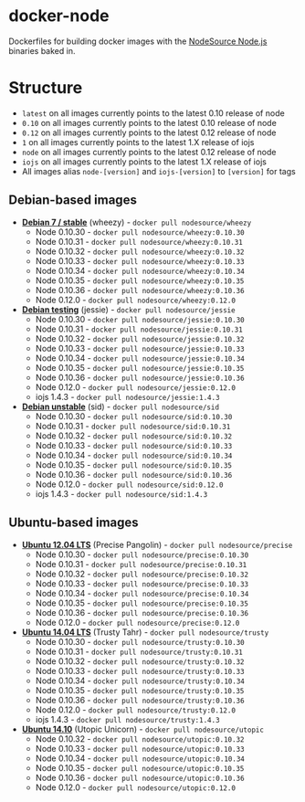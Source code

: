 # docker-node

Dockerfiles for building docker images with the [NodeSource Node.js](https://github.com/nodesource/distributions) binaries baked in.

# Structure

* `latest` on all images currently points to the latest 0.10 release of node
* `0.10` on all images currently points to the latest 0.10 release of node
* `0.12` on all images currently points to the latest 0.12 release of node
* `1` on all images currently points to the latest 1.X release of iojs
* `node` on all images currently points to the latest 0.12 release of node
* `iojs` on all images currently points to the latest 1.X release of iojs
* All images alias `node-[version]` and `iojs-[version]` to `[version]` for tags

## Debian-based images

* [**Debian 7 / stable**](https://registry.hub.docker.com/u/nodesource/wheezy/) (wheezy) - `docker pull nodesource/wheezy`
  * Node 0.10.30 - `docker pull nodesource/wheezy:0.10.30`
  * Node 0.10.31 - `docker pull nodesource/wheezy:0.10.31`
  * Node 0.10.32 - `docker pull nodesource/wheezy:0.10.32`
  * Node 0.10.33 - `docker pull nodesource/wheezy:0.10.33`
  * Node 0.10.34 - `docker pull nodesource/wheezy:0.10.34`
  * Node 0.10.35 - `docker pull nodesource/wheezy:0.10.35`
  * Node 0.10.36 - `docker pull nodesource/wheezy:0.10.36`
  * Node 0.12.0  - `docker pull nodesource/wheezy:0.12.0`
* [**Debian testing**](https://registry.hub.docker.com/u/nodesource/jessie/) (jessie) - `docker pull nodesource/jessie`
  * Node 0.10.30 - `docker pull nodesource/jessie:0.10.30`
  * Node 0.10.31 - `docker pull nodesource/jessie:0.10.31`
  * Node 0.10.32 - `docker pull nodesource/jessie:0.10.32`
  * Node 0.10.33 - `docker pull nodesource/jessie:0.10.33`
  * Node 0.10.34 - `docker pull nodesource/jessie:0.10.34`
  * Node 0.10.35 - `docker pull nodesource/jessie:0.10.35`
  * Node 0.10.36 - `docker pull nodesource/jessie:0.10.36`
  * Node 0.12.0  - `docker pull nodesource/jessie:0.12.0`
  * iojs 1.4.3   - `docker pull nodesource/jessie:1.4.3`
* [**Debian unstable**](https://registry.hub.docker.com/u/nodesource/sid/) (sid) - `docker pull nodesource/sid`
  * Node 0.10.30 - `docker pull nodesource/sid:0.10.30`
  * Node 0.10.31 - `docker pull nodesource/sid:0.10.31`
  * Node 0.10.32 - `docker pull nodesource/sid:0.10.32`
  * Node 0.10.33 - `docker pull nodesource/sid:0.10.33`
  * Node 0.10.34 - `docker pull nodesource/sid:0.10.34`
  * Node 0.10.35 - `docker pull nodesource/sid:0.10.35`
  * Node 0.10.36 - `docker pull nodesource/sid:0.10.36`
  * Node 0.12.0  - `docker pull nodesource/sid:0.12.0`
  * iojs 1.4.3   - `docker pull nodesource/sid:1.4.3`

## Ubuntu-based images

* [**Ubuntu 12.04 LTS**](https://registry.hub.docker.com/u/nodesource/precise/) (Precise Pangolin) - `docker pull nodesource/precise`
  * Node 0.10.30 - `docker pull nodesource/precise:0.10.30`
  * Node 0.10.31 - `docker pull nodesource/precise:0.10.31`
  * Node 0.10.32 - `docker pull nodesource/precise:0.10.32`
  * Node 0.10.33 - `docker pull nodesource/precise:0.10.33`
  * Node 0.10.34 - `docker pull nodesource/precise:0.10.34`
  * Node 0.10.35 - `docker pull nodesource/precise:0.10.35`
  * Node 0.10.36 - `docker pull nodesource/precise:0.10.36`
  * Node 0.12.0  - `docker pull nodesource/precise:0.12.0`
* [**Ubuntu 14.04 LTS**](https://registry.hub.docker.com/u/nodesource/trusty/) (Trusty Tahr) - `docker pull nodesource/trusty`
  * Node 0.10.30 - `docker pull nodesource/trusty:0.10.30`
  * Node 0.10.31 - `docker pull nodesource/trusty:0.10.31`
  * Node 0.10.32 - `docker pull nodesource/trusty:0.10.32`
  * Node 0.10.33 - `docker pull nodesource/trusty:0.10.33`
  * Node 0.10.34 - `docker pull nodesource/trusty:0.10.34`
  * Node 0.10.35 - `docker pull nodesource/trusty:0.10.35`
  * Node 0.10.36 - `docker pull nodesource/trusty:0.10.36`
  * Node 0.12.0  - `docker pull nodesource/trusty:0.12.0`
  * iojs 1.4.3   - `docker pull nodesource/trusty:1.4.3`
* [**Ubuntu 14.10**](https://registry.hub.docker.com/u/nodesource/utopic/)  (Utopic Unicorn) - `docker pull nodesource/utopic`
  * Node 0.10.32 - `docker pull nodesource/utopic:0.10.32`
  * Node 0.10.33 - `docker pull nodesource/utopic:0.10.33`
  * Node 0.10.34 - `docker pull nodesource/utopic:0.10.34`
  * Node 0.10.35 - `docker pull nodesource/utopic:0.10.35`
  * Node 0.10.36 - `docker pull nodesource/utopic:0.10.36`
  * Node 0.12.0  - `docker pull nodesource/utopic:0.12.0`
